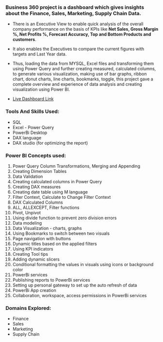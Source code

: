 ### Business 360 project is a dashboard which gives insights about the Finance, Sales, Marketing, Supply Chain Data.
- There is an Executive View to enable quick analysis of the overall company performance on the basis of KPIs like **Net Sales, Gross Margin %, Net Profits %, Forecast Accuracy, Top and Bottom Products and customers**. 
- It also enables the Executives to compare the current figures with targets and Last Year data.
- Thus, loading the data from MYSQL, Excel files and transforming them using Power Query and further creating measured, calculated columns, to generate various visualization, making use of bar graphs, ribbon chart, donut charts, line charts, bookmarks, toggle, this project gave a complete overview and experience of data analysis and creating visualization using Power BI.

- [Live Dashboard Link](https://app.powerbi.com/view?r=eyJrIjoiNDg4ZDU1NzgtZGE0YS00YjUwLTk3ZDUtMjM5ZWU5NzNiMzRiIiwidCI6ImM2ZTU0OWIzLTVmNDUtNDAzMi1hYWU5LWQ0MjQ0ZGM1YjJjNCJ9)

### Tools And Skills Used:
- SQL
- Excel - Power Query
- PowerBi Desktop
- DAX language
- DAX studio (for optimizing the report)

### Power BI Concepts used:

1. Power Query Column Transformations, Merging and Appending
2. Creating Dimension Tables
3. Data Validation
4. Creating calculated columns in Power Query
5. Creating DAX measures
6. Creating date table using M language
7. Filter Context, Calculate to Change Filter Context
8. DAX Calculated Columns
9. ALL, ALLEXCEPT, Filter functions
10. Pivot, Unpivot
11. Using divide function to prevent zero division errors
12. Data modeling
13. Data Visualization - charts, graphs
14. Using Bookmarks to switch between two visuals
15. Page navigation with buttons
16. Dynamic titles based on the applied filters
17. Using KPI indicators
18. Creating Tool tips
19. Adding dynamic slicers
20. Conditional formatting the values in visuals using icons or background color
21. PowerBi services
22. Publishing reports to PowerBi services
23. Setting up personal gateway to set up the auto refresh of data
24. PowerBi App creation
25. Collaboration, workspace, access permissions in PowerBi services

### Domains Explored:
- Finance 
- Sales
- Marketing
- Supply Chain





